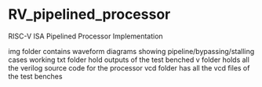 # RV_pipelined_processor
RISC-V ISA Pipelined Processor Implementation

img folder contains waveform diagrams showing pipeline/bypassing/stalling cases working
txt folder hold outputs of the test benched
v folder holds all the verilog source code for the processor
vcd folder has all the vcd files of the test benches
